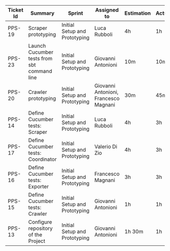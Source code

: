 | Ticket Id | Summary                                                       | Sprint                                            | Assigned to                                                         | Estimation | Actual | Type          |
|-----------|---------------------------------------------------------------|---------------------------------------------------|---------------------------------------------------------------------|------------|--------|---------------|
| PPS-19    | Scraper prototyping                                           | Initial Setup and Prototyping                     | Luca Rubboli                                                        | 4h         | 1h     | Design        |
| PPS-23    | Launch Cucumber tests from sbt command line                   | Initial Setup and Prototyping                     | Giovanni Antonioni                                                  | 10m        | 10m    | Enhancement   |
| PPS-20    | Crawler prototyping                                           | Initial Setup and Prototyping                     | Giovanni Antonioni, Francesco Magnani                               | 30m        | 45m    | Design        |
| PPS-14    | Define Cucumber tests: Scraper                                | Initial Setup and Prototyping                     | Luca Rubboli                                                        | 4h         | 3h     | Test          |
| PPS-17    | Define Cucumber tests: Coordinator                            | Initial Setup and Prototyping                     | Valerio Di Zio                                                      | 4h         | 3h     | Test          |
| PPS-16    | Define Cucumber tests: Exporter                               | Initial Setup and Prototyping                     | Francesco Magnani                                                   | 3h         | 3h     | Test          |
| PPS-15    | Define Cucumber tests: Crawler                                | Initial Setup and Prototyping                     | Giovanni Antonioni                                                  | 1h         | 1h     | Test          |
| PPS-13    | Configure repository of the Project                           | Initial Setup and Prototyping                     | Giovanni Antonioni                                                  | 1h 30m     | 1h     | Configuration |